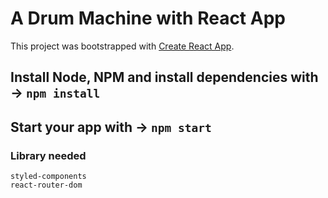 # A Drum Machine with React App

This project was bootstrapped with [Create React App](https://github.com/facebook/create-react-app).

## Install Node, NPM and install dependencies with -> ```` npm install ````

## Start your app with -> ```` npm start ````

### Library needed
````
styled-components
react-router-dom
````
